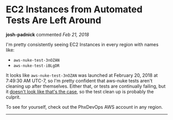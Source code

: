 # EC2 Instances from Automated Tests Are Left Around

**josh-padnick** commented *Feb 21, 2018*

I'm pretty consistently seeing EC2 Instances in every region with names like:

* `aws-nuke-test-3nOZAN`
* `aws-nuke-test-iBLgDR`

It looks like `aws-nuke-test-3nOZAN` was launched at February 20, 2018 at 7:49:30 AM UTC-7, so I'm pretty confident that aws-nuke tests aren't cleaning up after themselves. Either that, or tests are continually failing, but it [doesn't look like that's the case](https://circleci.com/gh/gruntwork-io/aws-nuke), so the test clean up is probably the culprit.

To see for yourself, check out the PhxDevOps AWS account in any region.
<br />
***


